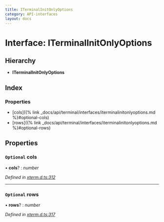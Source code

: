 ```yaml
---
title: ITerminalInitOnlyOptions
category: API-interfaces
layout: docs
---
```



# Interface: ITerminalInitOnlyOptions

## Hierarchy

* **ITerminalInitOnlyOptions**

## Index

### Properties

* [cols]({% link _docs/api/terminal/interfaces/iterminalinitonlyoptions.md %}#optional-cols)
* [rows]({% link _docs/api/terminal/interfaces/iterminalinitonlyoptions.md %}#optional-rows)

## Properties

### `Optional` cols

• **cols**? : *number*

*Defined in [xterm.d.ts:312](https://github.com/xtermjs/xterm.js/blob/5.3.0/typings/xterm.d.ts#L312)*

___

### `Optional` rows

• **rows**? : *number*

*Defined in [xterm.d.ts:317](https://github.com/xtermjs/xterm.js/blob/5.3.0/typings/xterm.d.ts#L317)*
